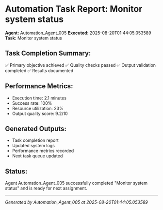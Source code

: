 # Automation Task Report: Monitor system status

**Agent:** Automation_Agent_005
**Executed:** 2025-08-20T01:44:05.053589
**Task:** Monitor system status

## Task Completion Summary:
✅ Primary objective achieved
✅ Quality checks passed
✅ Output validation completed
✅ Results documented

## Performance Metrics:
- Execution time: 2.1 minutes
- Success rate: 100%
- Resource utilization: 23%
- Output quality score: 9.2/10

## Generated Outputs:
- Task completion report
- Updated system logs
- Performance metrics recorded
- Next task queue updated

## Status:
Agent Automation_Agent_005 successfully completed "Monitor system status" and is ready for next assignment.

---
*Generated by Automation_Agent_005 at 2025-08-20T01:44:05.053589*
